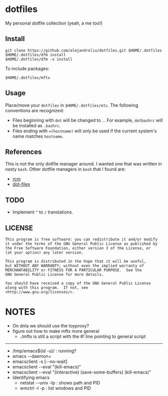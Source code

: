 dotfiles
========

My personal dotfile collection (yeah, a me too!)

## Install

    git clone https://github.com/alejandroliu/dotfiles.git $HOME/.dotfiles
    $HOME/.dotfiles/dfm install
	$HOME/.dotfiles/dfm -x install

To include packages:

    $HOME/.dotfiles/mftx

## Usage

Place/move your `dotfiles` in `$HOME/.dotfiles/etc`.  The following
conventions are recognized:

- Files beginning with `dot` will be changed to `.`.  For example,
  `dotbashrc` will be installed as `.bashrc`.
- Files ending with `=(hostname)` will only be used if the current
  system's name matches `hostname`.

## References

This is not the only dotfile manager around.  I wanted one that was
written in nasty `bash`.  Other dotfile managers in `bash`  that I
found are:

* [rcm](https://github.com/thoughtbot/rcm)
* [dot-files](https://github.com/bartman/dot-files)

## TODO

* Implement `^` to `/` translations.

## LICENSE

    This program is free software: you can redistribute it and/or modify
    it under the terms of the GNU General Public License as published by
    the Free Software Foundation, either version 3 of the License, or
    (at your option) any later version.

    This program is distributed in the hope that it will be useful,
    but WITHOUT ANY WARRANTY; without even the implied warranty of
    MERCHANTABILITY or FITNESS FOR A PARTICULAR PURPOSE.  See the
    GNU General Public License for more details.

    You should have received a copy of the GNU General Public License
    along with this program.  If not, see
    <http://www.gnu.org/licenses/>.

# NOTES

- On dnla we should use the toyproxy?
- figure out how to make mftx more general
  - ./mftx is still a script with the #! line pointing to general
    script


* * *

- /tmp/emacs$(id -u)/<ID> : running?
- emacs --daemon=<ID>
- emacsclient -s <ID> [--no-wait]
- emacsclient --eval "(kill-emacs)"
- emacsclient --eval "(interactive) (save-some-buffers) (kill-emacs)"
- Identifying emacs
  - netstat --unix -lp : shows path and PID
  - wmctrl -l -p : list windows and PID

